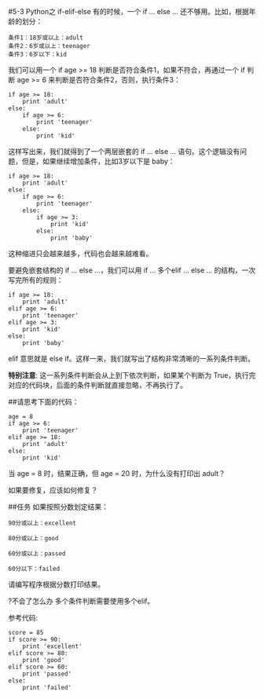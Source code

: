 #5-3 Python之 if-elif-else
有的时候，一个 if ... else ... 还不够用。比如，根据年龄的划分：

	条件1：18岁或以上：adult
	条件2：6岁或以上：teenager
	条件3：6岁以下：kid
我们可以用一个 if age >= 18 判断是否符合条件1，如果不符合，再通过一个 if 判断 age >= 6 来判断是否符合条件2，否则，执行条件3：

	if age >= 18:
	    print 'adult'
	else:
	    if age >= 6:
	        print 'teenager'
	    else:
	        print 'kid'
这样写出来，我们就得到了一个两层嵌套的 if ... else ... 语句。这个逻辑没有问题，但是，如果继续增加条件，比如3岁以下是 baby：

	if age >= 18:
	    print 'adult'
	else:
	    if age >= 6:
	        print 'teenager'
	    else:
	        if age >= 3:
	            print 'kid'
	        else:
	            print 'baby'
这种缩进只会越来越多，代码也会越来越难看。

要避免嵌套结构的 if ... else ...，我们可以用 if ... 多个elif ... else ... 的结构，一次写完所有的规则：

	if age >= 18:
	    print 'adult'
	elif age >= 6:
	    print 'teenager'
	elif age >= 3:
	    print 'kid'
	else:
	    print 'baby'
elif 意思就是 else if。这样一来，我们就写出了结构非常清晰的一系列条件判断。

**特别注意**: 这一系列条件判断会从上到下依次判断，如果某个判断为 True，执行完对应的代码块，后面的条件判断就直接忽略，不再执行了。

##请思考下面的代码：

	age = 8
	if age >= 6:
	    print 'teenager'
	elif age >= 18:
	    print 'adult'
	else:
	    print 'kid'
当 age = 8 时，结果正确，但 age = 20 时，为什么没有打印出 adult？

如果要修复，应该如何修复？

##任务
如果按照分数划定结果：

    90分或以上：excellent

    80分或以上：good

    60分或以上：passed

    60分以下：failed

请编写程序根据分数打印结果。

?不会了怎么办
多个条件判断需要使用多个elif。

参考代码:

	score = 85
	if score >= 90:
	    print 'excellent'
	elif score >= 80:
	    print 'good'
	elif score >= 60:
	    print 'passed'
	else:
	    print 'failed'
